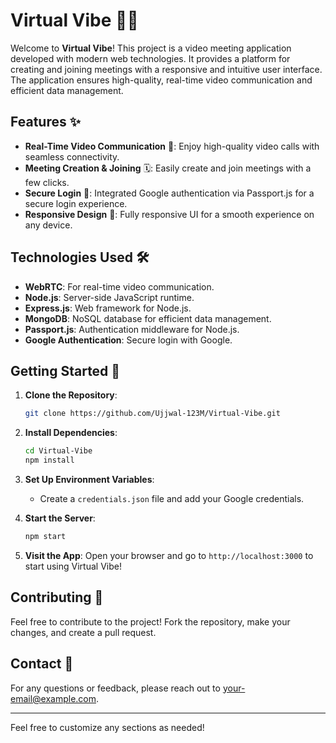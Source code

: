 
# Virtual Vibe 🎥💬

Welcome to **Virtual Vibe**! This project is a video meeting application developed with modern web technologies. It provides a platform for creating and joining meetings with a responsive and intuitive user interface. The application ensures high-quality, real-time video communication and efficient data management.

## Features ✨

- **Real-Time Video Communication** 🎥: Enjoy high-quality video calls with seamless connectivity.
- **Meeting Creation & Joining** 🗓️: Easily create and join meetings with a few clicks.
- **Secure Login** 🔐: Integrated Google authentication via Passport.js for a secure login experience.
- **Responsive Design** 📱: Fully responsive UI for a smooth experience on any device.

## Technologies Used 🛠️

- **WebRTC**: For real-time video communication.
- **Node.js**: Server-side JavaScript runtime.
- **Express.js**: Web framework for Node.js.
- **MongoDB**: NoSQL database for efficient data management.
- **Passport.js**: Authentication middleware for Node.js.
- **Google Authentication**: Secure login with Google.

## Getting Started 🚀

1. **Clone the Repository**:
   ```bash
   git clone https://github.com/Ujjwal-123M/Virtual-Vibe.git
   ```
   
2. **Install Dependencies**:
   ```bash
   cd Virtual-Vibe
   npm install
   ```

3. **Set Up Environment Variables**:
   - Create a `credentials.json` file and add your Google credentials.
   
4. **Start the Server**:
   ```bash
   npm start
   ```

5. **Visit the App**:
   Open your browser and go to `http://localhost:3000` to start using Virtual Vibe!

## Contributing 🤝

Feel free to contribute to the project! Fork the repository, make your changes, and create a pull request.

## Contact 📧

For any questions or feedback, please reach out to [your-email@example.com](mailto:ujjwalmishra714@gmail.com).

---

Feel free to customize any sections as needed!
